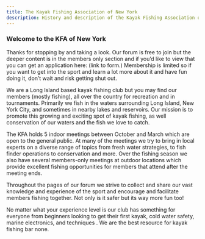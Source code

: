 ```yaml
---
title: The Kayak Fishing Association of New York
description: History and description of the Kayak Fishing Association of New York
---
```

### Welcome to the KFA of New York

Thanks for stopping by and taking a look. Our forum is free to join but the deeper content is in the members only section and if you’d like to view that you can get an application here: (link to form.) Membership is limited so if you want to get into the sport and learn a lot more about it and have fun doing it, don’t wait and risk getting shut out.

We are a Long Island based kayak fishing club but you may find our members (mostly fishing), all over the country for recreation and in tournaments. Primarily we fish in the waters surrounding Long Island, New York City, and sometimes in nearby lakes and reservoirs. Our mission is to promote this growing and exciting spot of kayak fishing, as well conservation of our waters and the fish we love to catch.

The KFA holds 5 indoor meetings between October and March which are open to the general public. At many of the meetings we try to bring in local experts on a diverse range of topics from fresh water strategies, to fish finder operations to conservation and more. Over the fishing season we also have several members-only meetings at outdoor locations which provide excellent fishing opportunities for members that attend after the meeting ends. 

Throughout the pages of our forum we strive to collect and share our vast knowledge and experience of the sport and encourage and facilitate members fishing together. Not only is it safer but its way more fun too!

No matter what your experience level is our club has something for everyone from beginners looking to get their first kayak, cold water safety, marine electronics, and techniques . We are the best resource for kayak fishing bar none.
